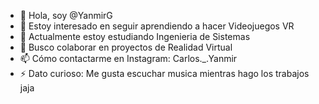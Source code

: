 - 👋 Hola, soy @YanmirG
- 👀 Estoy interesado en seguir aprendiendo a hacer Videojuegos VR
- 🌱 Actualmente estoy estudiando Ingenieria de Sistemas
- 💞️ Busco colaborar en proyectos de Realidad Virtual
- 📫 Cómo contactarme en Instagram: Carlos._.Yanmir
- ⚡ Dato curioso: Me gusta escuchar musica mientras hago los trabajos jaja

<!---
YanmirG/YanmirG es un repositorio ✨ especial ✨ porque su `README.md` (este archivo) aparece en su perfil de GitHub.
Puede hacer clic en el enlace Vista previa para ver los cambios.
--->
